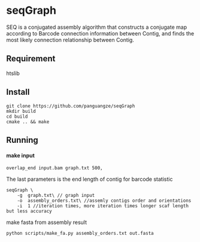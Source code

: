# seqGraph
SEQ is a conjugated assembly algorithm that constructs a conjugate map according to Barcode connection information between Contig, and finds the most likely connection relationship between Contig.
## Requirement
htslib
## Install
```
git clone https://github.com/panguangze/seqGraph
mkdir build
cd build
cmake .. && make
```
## Running
#### make input
```
overlap_end input.bam graph.txt 500,
```
The last parameters is the end length of contig for barcode statistic
```
seqGraph \
    -g  graph.txt\ // graph input
    -o  assembly_orders.txt\ //assemly contigs order and orientations
    -i  1 //iteration times, more iteration times longer scaf length but less accuracy
```
make fasta from assembly result
```
python scripts/make_fa.py assembly_orders.txt out.fasta
```
